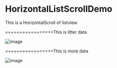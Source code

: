 # HorizontalListScrollDemo
This is a HorizontalScroll of listview

=================This is litter data

![image](https://github.com/mlick/HorizontalListScrollDemo/horizontalscroll/screenshots/letter.jpg)

=================This is more data

![image](https://github.com/mlick/HorizontalListScrollDemo/horizontalscroll/screenshots/more.jpg)
